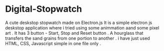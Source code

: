 # Digital-Stopwatch
 A cute deskstop stopwatch made on Electron.js
 It is  a simple electron js deskstop application where i tried using some animmation aand some pixel art . It has 3 button - Start, Stop and Reset button . 
A hourglass that transfers the sand grains from one portion to another . 
i have just used HTML, CSS, Javascript simple in one file only . 
